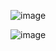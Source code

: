 ![image](https://github.com/anjiladhikari/AI-for-medical/assets/21165474/8d454910-9ef5-4cc5-9804-8ed164399298)

![image](https://github.com/anjiladhikari/AI-for-medical/assets/21165474/f094a93a-cecd-49dc-91e9-cbec907bb5e6)




